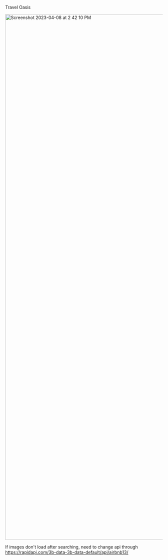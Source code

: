 Travel Oasis

<img width="1679" alt="Screenshot 2023-04-08 at 2 42 10 PM" src="https://user-images.githubusercontent.com/69473774/230738777-9af6c3eb-ce9b-418f-acb1-015d28f523e8.png">

If images don't load after searching, need to change api through https://rapidapi.com/3b-data-3b-data-default/api/airbnb13/
